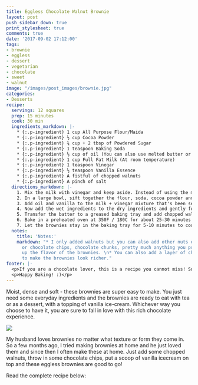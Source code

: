 ```yaml
---
title: Eggless Chocolate Walnut Brownie
layout: post
push_sidebar_down: true
print_stylesheet: true
comments: true
date: '2017-09-02 17:12:00'
tags:
- brownie
- eggless
- dessert
- vegetarian
- chocolate
- sweet
- walnut
image: "/images/post_images/brownie.jpg"
categories:
- Desserts
recipe:
  servings: 12 squares
  prep: 15 minutes
  cook: 30 min
  ingredients_markdown: |-
    * {:.p-ingredient} 1 cup All Purpose Flour/Maida
    * {:.p-ingredient} ½ cup Cocoa Powder
    * {:.p-ingredient} ¾ cup + 2 tbsp of Powdered Sugar
    * {:.p-ingredient} 1 teaspoon Baking Soda
    * {:.p-ingredient} ⅓ cup of oil (You can also use melted butter or a mixture of both)
    * {:.p-ingredient} 1 cup Full Fat Milk (At room temperature)
    * {:.p-ingredient} 1 teaspoon Vinegar
    * {:.p-ingredient} ½ teaspoon Vanilla Essence
    * {:.p-ingredient} A fistful of chopped walnuts
    * {:.p-ingredient} A pinch of salt
  directions_markdown: |-
    1. Mix the milk with vinegar and keep aside. Instead of using the milk+vinegar mixture, you can also use buttermilk here.
    2. In a large bowl, sift together the flour, soda, cocoa powder and salt.   Mix well and add the powdered sugar to this and stir well to combine.
    3. Add oil and vanilla to the milk + vinegar mixture that's been set aside.
    4. Now add the wet ingredients to the dry ingredients and gently fold to combine until there are no more streaks of flour left.  Do ensure that there are no lumps in the batter. Your batter should be of pouring consistency.
    5. Transfer the batter to a greased baking tray and add chopped walnuts on top. You can also add the walnuts to the batter if you want.
    6. Bake in a preheated oven at 350F / 180C for about 25-30 minutes or until a skewer inserted into the brownie comes out clean. But do check the brownies after 20 minutes because every oven is different.
    7. Let the brownies stay in the baking tray for 5-10 minutes to cool down completely before you cut into squares.
  notes:
    title: 'Notes:'
    markdown: "* I only added walnuts but you can also add other nuts of your choice
      or chocolate chips, chocolate chunks, pretty much anything you prefer to change
      up the flavor of the brownies. \n* You can also add a layer of chocolate ganache
      to make the brownies look richer."
footer: |-
  <p>If you are a chocolate lover, this is a recipe you cannot miss! So do try this recipe at home and let me know how it went!</p>
  <p>Happy Baking! :)</p>
---
```


Moist, dense and soft - these brownies are super easy to make. You just need some everyday ingredients and the brownies are ready to eat with tea or as a dessert, with a topping of vanilla ice-cream. Whichever way you choose to have it, you are sure to fall in love with this rich chocolate experience.

![]({{site.url}}/images/post_images/brownie2.jpg)

My husband loves brownies no matter what texture or form they come in. So a few months ago, I tried making brownies at home and he just loved them and since then I often make these at home. Just add some chopped walnuts, throw in some chocolate chips, put a scoop of vanilla icecream on top and these eggless brownies are good to go!



Read the complete recipe below: